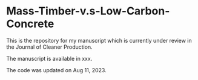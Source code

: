 # Mass-Timber-v.s-Low-Carbon-Concrete
This is the repository for my manuscript which is currently under review in the Journal of Cleaner Production.

The manuscript is available in xxx.

The code was updated on Aug 11, 2023.
